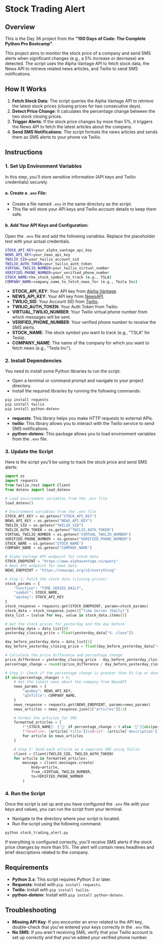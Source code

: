 
# **Stock Trading Alert**

## **Overview**

This is the Day 36 project from the **"100 Days of Code: The Complete Python Pro Bootcamp"**.

This project aims to monitor the stock price of a company and send SMS alerts when significant changes (e.g., a 5% increase or decrease) are detected. The script uses the Alpha Vantage API to fetch stock data, the News API to retrieve related news articles, and Twilio to send SMS notifications.

## **How It Works**

1. **Fetch Stock Data**: The script queries the Alpha Vantage API to retrieve the latest stock prices (closing prices for two consecutive days).
2. **Detect Price Change**: It calculates the percentage change between the two stock closing prices.
3. **Trigger Alerts**: If the stock price changes by more than 5%, it triggers the News API to fetch the latest articles about the company.
4. **Send SMS Notifications**: The script formats the news articles and sends them as SMS alerts to your phone via Twilio.

## **Instructions**

### **1. Set Up Environment Variables**

In this step, you'll store sensitive information (API keys and Twilio credentials) securely.

#### a. **Create a `.env` File:**

* Create a file named `.env` in the same directory as the script.
* This file will store your API keys and Twilio account details to keep them safe.

#### b. **Add Your API Keys and Configuration:**

Open the `.env` file and add the following variables. Replace the placeholder text with your actual credentials.

```bash
STOCK_API_KEY=your_alpha_vantage_api_key
NEWS_API_KEY=your_news_api_key
TWILIO_SID=your_twilio_account_sid
TWILIO_AUTH_TOKEN=your_twilio_auth_token
VIRTUAL_TWILIO_NUMBER=your_twilio_virtual_number
VERIFIED_PHONE_NUMBER=your_verified_phone_number
STOCK_NAME=the_stock_symbol_to_track (e.g., TSLA)
COMPANY_NAME=company_name_to_fetch_news_for (e.g., Tesla Inc)
```

* **STOCK\_API\_KEY**: Your API key from [Alpha Vantage](https://www.alphavantage.co/support/#api-key).
* **NEWS\_API\_KEY**: Your API key from [NewsAPI](https://newsapi.org/).
* **TWILIO\_SID**: Your Account SID from [Twilio](https://www.twilio.com/).
* **TWILIO\_AUTH\_TOKEN**: Your Auth Token from Twilio.
* **VIRTUAL\_TWILIO\_NUMBER**: Your Twilio virtual phone number from which messages will be sent.
* **VERIFIED\_PHONE\_NUMBER**: Your verified phone number to receive the SMS alerts.
* **STOCK\_NAME**: The stock symbol you want to track (e.g., "TSLA" for Tesla).
* **COMPANY\_NAME**: The name of the company for which you want to fetch news (e.g., "Tesla Inc").

### **2. Install Dependencies**

You need to install some Python libraries to run the script.

* Open a terminal or command prompt and navigate to your project directory.
* Install the required libraries by running the following commands:

```bash
pip install requests
pip install twilio
pip install python-dotenv
```

* **requests**: This library helps you make HTTP requests to external APIs.
* **twilio**: This library allows you to interact with the Twilio service to send SMS notifications.
* **python-dotenv**: This package allows you to load environment variables from the `.env` file.

### **3. Update the Script**

Here is the script you'll be using to track the stock price and send SMS alerts:

```python
import os
import requests
from twilio.rest import Client
from dotenv import load_dotenv

# Load environment variables from the .env file
load_dotenv()

# Environment variables from the .env file
STOCK_API_KEY = os.getenv("STOCK_API_KEY")
NEWS_API_KEY = os.getenv("NEWS_API_KEY")
TWILIO_SID = os.getenv("TWILIO_SID")
TWILIO_AUTH_TOKEN = os.getenv("TWILIO_AUTH_TOKEN")
VIRTUAL_TWILIO_NUMBER = os.getenv("VIRTUAL_TWILIO_NUMBER")
VERIFIED_PHONE_NUMBER = os.getenv("VERIFIED_PHONE_NUMBER")
STOCK_NAME = os.getenv("STOCK_NAME")
COMPANY_NAME = os.getenv("COMPANY_NAME")

# Alpha Vantage API endpoint for stock data
STOCK_ENDPOINT = "https://www.alphavantage.co/query"
# News API endpoint for news data
NEWS_ENDPOINT = "https://newsapi.org/v2/everything"

# Step 1: Fetch the stock data (closing prices)
stock_params = {
    "function": "TIME_SERIES_DAILY",
    "symbol": STOCK_NAME,
    "apikey": STOCK_API_KEY
}
stock_response = requests.get(STOCK_ENDPOINT, params=stock_params)
stock_data = stock_response.json()["Time Series (Daily)"]
data_list = [value for key, value in stock_data.items()]

# Get the stock prices for yesterday and the day before
yesterday_data = data_list[0]
yesterday_closing_price = float(yesterday_data["4. close"])

day_before_yesterday_data = data_list[1]
day_before_yesterday_closing_price = float(day_before_yesterday_data["4. close"])

# Calculate the price difference and percentage change
price_difference = yesterday_closing_price - day_before_yesterday_closing_price
percentage_change = round((price_difference / day_before_yesterday_closing_price) * 100)

# Step 2: Check if the percentage change is greater than 5% (up or down)
if abs(percentage_change) > 5:
    # Get the latest news about the company from NewsAPI
    news_params = {
        "apiKey": NEWS_API_KEY,
        "qInTitle": COMPANY_NAME,
    }
    news_response = requests.get(NEWS_ENDPOINT, params=news_params)
    news_articles = news_response.json()["articles"][:3]

    # Format the articles for SMS
    formatted_articles = [
        f"{STOCK_NAME}: {'🔺' if percentage_change > 0 else '🔻'}{abs(percentage_change)}%\n"
        f"Headline: {article['title']}\nBrief: {article['description']}" 
        for article in news_articles
    ]

    # Step 3: Send each article as a separate SMS using Twilio
    client = Client(TWILIO_SID, TWILIO_AUTH_TOKEN)
    for article in formatted_articles:
        message = client.messages.create(
            body=article,
            from_=VIRTUAL_TWILIO_NUMBER,
            to=VERIFIED_PHONE_NUMBER
        )
```

### **4. Run the Script**

Once the script is set up and you have configured the `.env` file with your keys and values, you can run the script from your terminal.

* Navigate to the directory where your script is located.
* Run the script using the following command:

```bash
python stock_trading_alert.py
```

If everything is configured correctly, you'll receive SMS alerts if the stock price changes by more than 5%. The alert will contain news headlines and brief descriptions related to the company.

## **Requirements**

* **Python 3.x**: This script requires Python 3 or later.
* **Requests**: Install with `pip install requests`.
* **Twilio**: Install with `pip install twilio`.
* **python-dotenv**: Install with `pip install python-dotenv`.

## **Troubleshooting**

* **Missing API Key**: If you encounter an error related to the API key, double-check that you've entered your keys correctly in the `.env` file.
* **No SMS**: If you aren't receiving SMS, verify that your Twilio account is set up correctly and that you've added your verified phone number.

